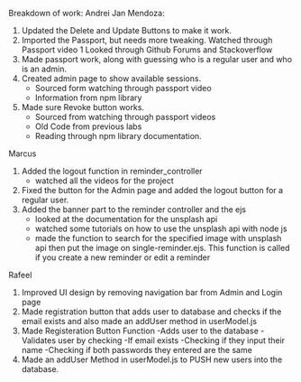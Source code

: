 Breakdown of work:
Andrei Jan Mendoza:
1. Updated the Delete and Update Buttons to make it work. 
2. Imported the Passport, but needs more tweaking.
    Watched through Passport video 1
    Looked through Github Forums and Stackoverflow
3. Made passport work, along with guessing who is a regular user and who is an admin. 
4. Created admin page to show available sessions. 
    - Sourced form watching through passport video
    - Information from npm library
5. Made sure Revoke button works. 
    - Sourced from watching through passport videos
    - Old Code from previous labs
    - Reading through npm library documentation.




Marcus
1. Added the logout function in reminder_controller
    - watched all the videos for the project
2. Fixed the button for the Admin page and added the logout button for a regular user.
3. Added the banner part to the reminder controller and the ejs
    - looked at the documentation for the unsplash api
    - watched some tutorials on how to use the unsplash api with node js
    - made the function to search for the specified image with unsplash api then put the image on single-reminder.ejs. This function is called if you create a new reminder or edit a reminder


Rafeel
1. Improved UI design by removing navigation bar from Admin and Login page
2. Made registration button that adds user to database and checks if the email exists and also made an addUser method in userModel.js
3. Made Registeration Button Function
    -Adds user to the database
    -Validates user by checking
    -If email exists
    -Checking if they input their name
    -Checking if both passwords they entered are the same
9. Made an addUser Method in userModel.js to PUSH new users into the database. 
 
